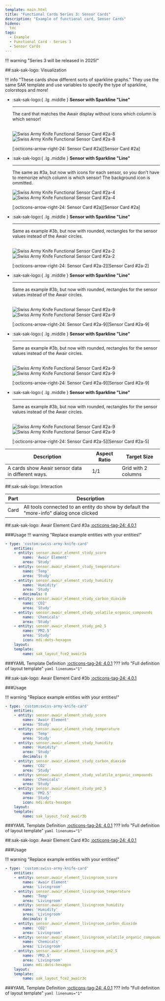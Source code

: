 ```yaml
---
template: main.html
title: "Functional Cards Series 3: Sensor Cards"
description: "Example of functional card, Sensor Cards"
hideno:
  toc
tags:
  - Example
  - Functional Card - Series 3
  - Sensor Cards
---
```

<!-- GT/GL -->
!!! warning "Series 3 will be released in 2025!"

##:sak-sak-logo: Visualization


!!! info "These cards show different sorts of sparkline graphs."
    They use the same SAK template and use variables to specify the type of sparkline, colorstops and more!
    

<div class="grid cards" markdown>

-   :sak-sak-logo:{ .lg .middle } __Sensor with Sparkline "Line"__

    ---

    The card that matches the Awair display without icons which column is which sensor!
    <br><br>

    ![Swiss Army Knife Functional Sensor Card #2a-8](../../assets/screenshots/sak-functional-card-s3-sensor2a-8-light.png#only-light)
    ![Swiss Army Knife Functional Sensor Card #2a-8](../../assets/screenshots/sak-functional-card-s3-sensor2a-8-dark.png#only-dark)


    [:octicons-arrow-right-24: Sensor Card #2a][Sensor Card #2a]

-   :sak-sak-logo:{ .lg .middle } __Sensor with Sparkline "Line"__

    ---

    The same as #3a, but now with icons for each sensor, so you don't have to memorize which column is which sensor!
    The background icon is ommitted.

    ![Swiss Army Knife Functional Sensor Card #2a-4](../../assets/screenshots/sak-functional-card-s3-sensor2a-4-light.png#only-light)
    ![Swiss Army Knife Functional Sensor Card #2a-4](../../assets/screenshots/sak-functional-card-s3-sensor2a-4-dark.png#only-dark)

    [:octicons-arrow-right-24: Sensor Card #2a][Sensor Card #2a]

-   :sak-sak-logo:{ .lg .middle } __Sensor with Sparkline "Line"__

    ---

    Same as example #3b, but now with rounded, rectangles for the sensor values instead of the Awair circles.
    <br><br>

    ![Swiss Army Knife Functional Sensor Card #2a-2](../../assets/screenshots/sak-functional-card-s3-sensor2a-2-light.png#only-light)
    ![Swiss Army Knife Functional Sensor Card #2a-2](../../assets/screenshots/sak-functional-card-s3-sensor2a-2-dark.png#only-dark)

    [:octicons-arrow-right-24: Sensor Card #2a-2][Sensor Card #2a-2]

-   :sak-sak-logo:{ .lg .middle } __Sensor with Sparkline "Line"__

    ---

    Same as example #3b, but now with rounded, rectangles for the sensor values instead of the Awair circles.
    <br><br>

    ![Swiss Army Knife Functional Sensor Card #2a-9](../../assets/screenshots/sak-functional-card-s3-sensor2a-9-light.png#only-light)
    ![Swiss Army Knife Functional Sensor Card #2a-9](../../assets/screenshots/sak-functional-card-s3-sensor2a-9-dark.png#only-dark)

    [:octicons-arrow-right-24: Sensor Card #2a-9][Sensor Card #2a-9]


-   :sak-sak-logo:{ .lg .middle } __Sensor with Sparkline "Line"__

    ---

    Same as example #3b, but now with rounded, rectangles for the sensor values instead of the Awair circles.
    <br><br>

    ![Swiss Army Knife Functional Sensor Card #2a-9](../../assets/screenshots/sak-functional-card-s3-sensor2a-6-light.png#only-light)
    ![Swiss Army Knife Functional Sensor Card #2a-9](../../assets/screenshots/sak-functional-card-s3-sensor2a-6-dark.png#only-dark)

    [:octicons-arrow-right-24: Sensor Card #2a-9][Sensor Card #2a-9]


-   :sak-sak-logo:{ .lg .middle } __Sensor with Sparkline "Line"__

    ---

    Same as example #3b, but now with rounded, rectangles for the sensor values instead of the Awair circles.
    <br><br>

    ![Swiss Army Knife Functional Sensor Card #2a-9](../../assets/screenshots/sak-functional-card-s3-sensor2a-5-light.png#only-light)
    ![Swiss Army Knife Functional Sensor Card #2a-9](../../assets/screenshots/sak-functional-card-s3-sensor2a-5-dark.png#only-dark)

    [:octicons-arrow-right-24: Sensor Card #2a-5][Sensor Card #2a-5]


</div>

| Description| Aspect Ratio| Target Size |
|-|-|-|
| A cards show Awair sensor data in different ways.| 1/1 | Grid with 2 columns |

##:sak-sak-logo: Interaction

| Part | Description|
|-|-|
| Card | All tools connected to an entity do show by default the "more-info" dialog once clicked |

##:sak-sak-logo: Awair Element Card #3a
[:octicons-tag-24: 4.0.1][github-releases]

###Usage
!!! warning "Replace example entities with your entities!"

```yaml linenums="1"
- type: 'custom:swiss-army-knife-card'
    entities:
    - entity: sensor.awair_element_study_score
        name: 'Awair Element'
        area: 'Study'
    - entity: sensor.awair_element_study_temperature
        name: 'Temp'
        area: 'Study'
    - entity: sensor.awair_element_study_humidity
        name: 'Humidity'
        area: 'Study'
        decimals: 0
    - entity: sensor.awair_element_study_carbon_dioxide
        name: 'CO2'
        area: 'Study'
    - entity: sensor.awair_element_study_volatile_organic_compounds
        name: 'Chemicals'
        area: 'Study'
    - entity: sensor.awair_element_study_pm2_5
        name: 'PM2.5'
        area: 'Study'
        icon: mdi:dots-hexagon
    layout:
    template:
        name: sak_layout_fce2_awair3a
```

###YAML Template Definition
[:octicons-tag-24: 4.0.1][github-releases]
??? Info "Full definition of layout template"
    ```yaml linenums="1"
    ```

##:sak-sak-logo: Awair Element Card #3b
[:octicons-tag-24: 4.0.1][github-releases]

###Usage

!!! warning "Replace example entities with your entities!"

```yaml linenums="1"
- type: 'custom:swiss-army-knife-card'
    entities:
    - entity: sensor.awair_element_study_score
        name: 'Awair Element'
        area: 'Study'
    - entity: sensor.awair_element_study_temperature
        name: 'Temp'
        area: 'Study'
    - entity: sensor.awair_element_study_humidity
        name: 'Humidity'
        area: 'Study'
        decimals: 0
    - entity: sensor.awair_element_study_carbon_dioxide
        name: 'CO2'
        area: 'Study'
    - entity: sensor.awair_element_study_volatile_organic_compounds
        name: 'Chemicals'
        area: 'Study'
    - entity: sensor.awair_element_study_pm2_5
        name: 'PM2.5'
        area: 'Study'
        icon: mdi:dots-hexagon
    layout:
    template:
        name: sak_layout_fce2_awair3b
```

###YAML Template Definition
[:octicons-tag-24: 4.0.1][github-releases]
??? Info "Full definition of layout template"
    ```yaml linenums="1"
    ```
    
##:sak-sak-logo: Awair Element Card #3c
[:octicons-tag-24: 4.0.1][github-releases]

###Usage

!!! warning "Replace example entities with your entities!"

```yaml linenums="1"
- type: 'custom:swiss-army-knife-card'
    entities:
    - entity: sensor.awair_element_livingroom_score
        name: 'Awair Element'
        area: 'Livingroom'
    - entity: sensor.awair_element_livingroom_temperature
        name: 'Temp'
        area: 'Livingroom'
    - entity: sensor.awair_element_livingroom_humidity
        name: 'Humidity'
        area: 'Livingroom'
        decimals: 0
    - entity: sensor.awair_element_livingroom_carbon_dioxide
        name: 'CO2'
        area: 'Livingroom'
    - entity: sensor.awair_element_livingroom_volatile_organic_compounds
        name: 'Chemicals'
        area: 'Livingroom'
    - entity: sensor.awair_element_livingroom_pm2_5
        name: 'PM2.5'
        area: 'Livingroom'
        icon: mdi:dots-hexagon
    layout:
    template:
        name: sak_layout_fce2_awair3c
```
###YAML Template Definition
[:octicons-tag-24: 4.0.1][github-releases]
??? Info "Full definition of layout template"
    ```yaml linenums="1"
    ```
    

<!--- Internal References... --->
[Swiss Army Knife Tutorial 02]: ../tutorials/10-step-tutorial-02-intro.md
[Preface]: functional-card-binary-sensor-alert1-card.md
[Awair Card #3a]: #awair-element-card-3a-usage
[Awair Card #3b]: #awair-element-card-3b-usage
[Awair Card #3c]: #awair-element-card-3c-usage

<!--- External References... --->
[ham3-d06-url]: https://material3-themes-manual.amoebelabs.com/examples/material3-example-theme-d06-tealblue/
[github-releases]: https://github.com/amoebelabs/swiss-army-knife-card/releases/